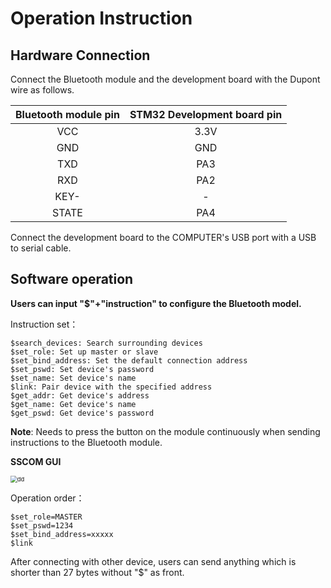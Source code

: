 # Operation Instruction

## Hardware Connection

Connect the Bluetooth module and the development board with the Dupont wire as follows.

| Bluetooth module pin | STM32 Development board pin |
| :------------------: | :-------------------------: |
|         VCC          |            3.3V             |
|         GND          |             GND             |
|         TXD          |             PA3             |
|         RXD          |             PA2             |
|         KEY-         |              -              |
|        STATE         |             PA4             |

Connect the development board to the COMPUTER's USB port with a USB to serial cable.

## Software operation

**Users can input "$"+"instruction" to configure the Bluetooth model.**

Instruction set：

```
$search_devices: Search surrounding devices
$set_role: Set up master or slave
$set_bind_address: Set the default connection address
$set_pswd: Set device's password
$set_name: Set device's name
$link: Pair device with the specified address
$get_addr: Get device's address
$get_name: Get device's name
$get_pswd: Get device's password
```

**Note**: Needs to press the button on the module continuously when sending instructions to the Bluetooth module.

**SSCOM GUI**

<img src="C:\Users\MACHENIKE\Desktop\嵌入式\dd.PNG" alt="dd" style="zoom:67%;" />

Operation order：

```
$set_role=MASTER
$set_pswd=1234
$set_bind_address=xxxxx
$link
```

After connecting with other device, users can send anything which is shorter than 27 bytes without "$" as front.

